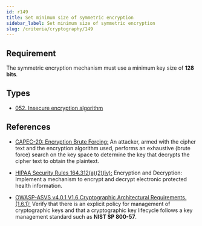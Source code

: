 ```yaml
---
id: r149
title: Set minimum size of symmetric encryption
sidebar_label: Set minimum size of symmetric encryption
slug: /criteria/cryptography/149
---
```


## Requirement

The symmetric encryption mechanism must use a minimum key size of **128 bits**.

## Types

- [052. Insecure encryption algorithm](https://fluidattacks.com/products/rules/findings/052/)

## References

- [CAPEC-20: Encryption Brute Forcing:](https://capec.mitre.org/data/definitions/20.html)
An attacker, armed with the cipher text and the encryption algorithm used,
performs an exhaustive (brute force) search on the key space
to determine the key that decrypts the cipher text to obtain the plaintext.

- [HIPAA Security Rules 164.312(a)(2)(iv):](https://www.law.cornell.edu/cfr/text/45/164.312)
Encryption and Decryption: Implement a mechanism to encrypt
and decrypt electronic protected health information.

- [OWASP-ASVS v4.0.1 V1.6 Cryptographic Architectural Requirements.(1.6.1):](https://owasp.org/www-project-application-security-verification-standard/)
Verify that there is an explicit policy for management of cryptographic keys
and that a cryptographic key lifecycle follows a key management standard
such as **NIST SP 800-57**.
